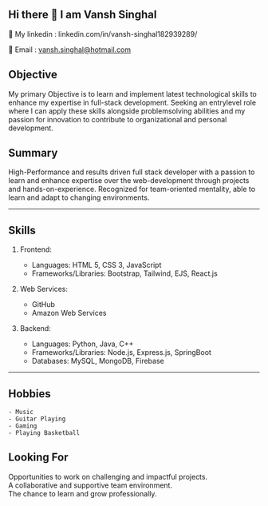 ## Hi there 👋 I am Vansh Singhal  
  
🤔 My linkedin : linkedin.com/in/vansh-singhal182939289/  
  
📨 Email : vansh.singhal@hotmail.com  
  
## Objective  
  
My primary Objective is to learn and implement latest technological skills to enhance my expertise in full-stack development. Seeking an entrylevel role where I can apply these skills alongside problemsolving abilities and my passion for innovation to contribute to organizational and personal development.  
  
## Summary  
  
High-Performance and results driven full stack developer with a passion to learn and enhance expertise over the web-development through projects and hands-on-experience. Recognized for team-oriented mentality, able to learn and adapt to changing environments.  

---
  
## Skills      
      
1. Frontend:    
    - Languages: HTML 5, CSS 3, JavaScript    
    - Frameworks/Libraries: Bootstrap, Tailwind, EJS, React.js
           
2. Web Services: 
    - GitHub
    - Amazon Web Services
      
3. Backend:      
    - Languages: Python, Java, C++    
    - Frameworks/Libraries: Node.js, Express.js, SpringBoot    
    - Databases: MySQL, MongoDB, Firebase    

---
  
## Hobbies
    - Music
    - Guitar Playing 
    - Gaming
    - Playing Basketball    
  
## Looking For    
  
Opportunities to work on challenging and impactful projects.    
A collaborative and supportive team environment.    
The chance to learn and grow professionally.    

